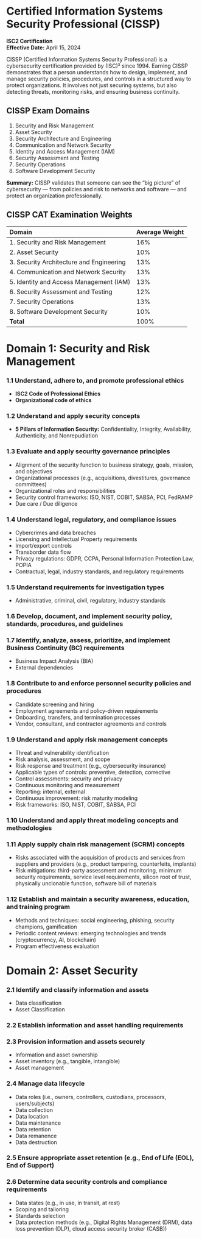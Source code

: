 # Certified Information Systems Security Professional (CISSP)

**ISC2 Certification**  
**Effective Date:** April 15, 2024

CISSP (Certified Information Systems Security Professional) is a cybersecurity certification provided by (ISC)² since 1994. Earning CISSP demonstrates that a person understands how to design, implement, and manage security policies, procedures, and controls in a structured way to protect organizations. It involves not just securing systems, but also detecting threats, monitoring risks, and ensuring business continuity.

## CISSP Exam Domains

1. Security and Risk Management
2. Asset Security
3. Security Architecture and Engineering
4. Communication and Network Security
5. Identity and Access Management (IAM)
6. Security Assessment and Testing
7. Security Operations
8. Software Development Security

**Summary:** CISSP validates that someone can see the “big picture” of cybersecurity — from policies and risk to networks and software — and protect an organization professionally.

## CISSP CAT Examination Weights

| Domain | Average Weight |
|:--------|:----------------|
| 1. Security and Risk Management | 16% |
| 2. Asset Security | 10% |
| 3. Security Architecture and Engineering | 13% |
| 4. Communication and Network Security | 13% |
| 5. Identity and Access Management (IAM) | 13% |
| 6. Security Assessment and Testing | 12% |
| 7. Security Operations | 13% |
| 8. Software Development Security | 10% |
| **Total** | 100% |


# Domain 1: Security and Risk Management

### 1.1 Understand, adhere to, and promote professional ethics
- **ISC2 Code of Professional Ethics**
- **Organizational code of ethics**


### 1.2 Understand and apply security concepts
- **5 Pillars of Information Security:** Confidentiality, Integrity, Availability, Authenticity, and Nonrepudiation


### 1.3 Evaluate and apply security governance principles
- Alignment of the security function to business strategy, goals, mission, and objectives
- Organizational processes (e.g., acquisitions, divestitures, governance committees)
- Organizational roles and responsibilities
- Security control frameworks: ISO, NIST, COBIT, SABSA, PCI, FedRAMP
- Due care / Due diligence


### 1.4 Understand legal, regulatory, and compliance issues
- Cybercrimes and data breaches
- Licensing and Intellectual Property requirements
- Import/export controls
- Transborder data flow
- Privacy regulations: GDPR, CCPA, Personal Information Protection Law, POPIA
- Contractual, legal, industry standards, and regulatory requirements


### 1.5 Understand requirements for investigation types
- Administrative, criminal, civil, regulatory, industry standards


### 1.6 Develop, document, and implement security policy, standards, procedures, and guidelines


### 1.7 Identify, analyze, assess, prioritize, and implement Business Continuity (BC) requirements
- Business Impact Analysis (BIA)
- External dependencies


### 1.8 Contribute to and enforce personnel security policies and procedures
- Candidate screening and hiring
- Employment agreements and policy-driven requirements
- Onboarding, transfers, and termination processes
- Vendor, consultant, and contractor agreements and controls


### 1.9 Understand and apply risk management concepts
- Threat and vulnerability identification
- Risk analysis, assessment, and scope
- Risk response and treatment (e.g., cybersecurity insurance)
- Applicable types of controls: preventive, detection, corrective
- Control assessments: security and privacy
- Continuous monitoring and measurement
- Reporting: internal, external
- Continuous improvement: risk maturity modeling
- Risk frameworks: ISO, NIST, COBIT, SABSA, PCI


### 1.10 Understand and apply threat modeling concepts and methodologies


### 1.11 Apply supply chain risk management (SCRM) concepts
- Risks associated with the acquisition of products and services from suppliers and providers (e.g., product tampering, counterfeits, implants)
- Risk mitigations: third-party assessment and monitoring, minimum security requirements, service level requirements, silicon root of trust, physically unclonable function, software bill of materials


### 1.12 Establish and maintain a security awareness, education, and training program
- Methods and techniques: social engineering, phishing, security champions, gamification
- Periodic content reviews: emerging technologies and trends (cryptocurrency, AI, blockchain)
- Program effectiveness evaluation

#
# Domain 2: Asset Security

### 2.1 Identify and classify information and assets
- Data classification
- Asset Classification
  
### 2.2 Establish information and asset handling requirements
### 2.3 Provision information and assets securely 
- Information and asset ownership 
- Asset inventory (e.g., tangible, intangible) 
- Asset management 

### 2.4 Manage data lifecycle 
- Data roles (i.e., owners, controllers, custodians, 
processors, users/subjects) 
- Data collection 
- Data location 
- Data maintenance 
- Data retention 
- Data remanence 
- Data destruction

### 2.5 Ensure appropriate asset retention (e.g., End of Life (EOL), End of Support) 

### 2.6 Determine data security controls and compliance requirements
- Data states (e.g., in use, in transit, at rest) 
- Scoping and tailoring 
- Standards selection 
- Data protection methods (e.g., Digital Rights Management (DRM), 
data loss prevention (DLP), cloud access security broker (CASB))

